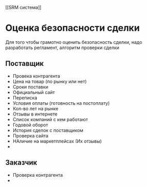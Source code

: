 [[SRM система]]
# Оценка безопасности сделки

Для того чтобы грамотно оценить безопасность сделки, надо разработать регламент, алгоритм проверки сделки

## Поставщик
- Провека контрагента
- Цена на товар (по рынку или нет)
- Сроки поставки
- Официальный сайт
- Переписка
- Условия оплаты (готовность на постоплату)
- Кол-во лет на рынке
- Отзывы в интернете
- Список компаний с кем работают
- Годовой оборот
- История сделок с поставщиком
- Проверка сайта
- НАличие на маркетплейсах (Их отзывы)
- 




## Заказчик
- Проверка контрагента
- 
